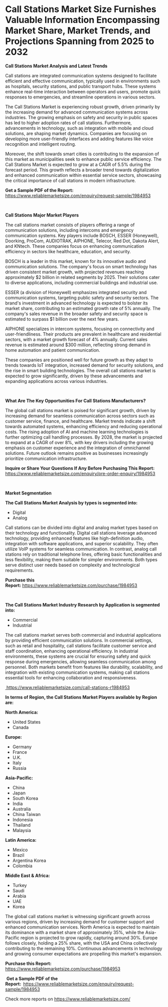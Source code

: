 <p><h1>Call Stations Market Size Furnishes Valuable Information Encompassing Market Share, Market Trends, and Projections Spanning from 2025 to 2032</h1></p><p><strong>Call Stations Market Analysis and Latest Trends</strong></p>
<p><p>Call stations are integrated communication systems designed to facilitate efficient and effective communication, typically used in environments such as hospitals, security stations, and public transport hubs. These systems enhance real-time interaction between operators and users, promote quick responses to emergencies, and streamline operations in various sectors.</p><p>The Call Stations Market is experiencing robust growth, driven primarily by the increasing demand for advanced communication systems across industries. The growing emphasis on safety and security in public spaces has led to higher adoption rates of call stations. Furthermore, advancements in technology, such as integration with mobile and cloud solutions, are shaping market dynamics. Companies are focusing on developing more user-friendly interfaces and adding features like voice recognition and intelligent routing.</p><p>Moreover, the shift towards smart cities is contributing to the expansion of this market as municipalities seek to enhance public service efficiency. The Call Stations Market is expected to grow at a CAGR of 5.5% during the forecast period. This growth reflects a broader trend towards digitalization and enhanced communication within essential service sectors, showcasing the critical importance of call stations in modern infrastructure.</p></p>
<p><strong>Get a Sample PDF of the Report:&nbsp;</strong> <a href="https://www.reliablemarketsize.com/enquiry/request-sample/1984953?utm_campaign=1991&utm_medium=2&utm_source=Github&utm_content=ia&utm_term=10042025&utm_id=call-stations">https://www.reliablemarketsize.com/enquiry/request-sample/1984953</a></p>
<p>&nbsp;</p>
<p><strong>Call Stations Major Market Players</strong></p>
<p><p>The call stations market consists of players offering a range of communication solutions, including intercoms and emergency communication systems. Key players include BOSCH, ESSER (Honeywell), Doorking, ProCom, AUDIOTRAK, AIPHONE, Telecor, Red Dot, Dakota Alert, and KNtech. These companies focus on enhancing communication efficiency in sectors like healthcare, education, and security.</p><p>BOSCH is a leader in this market, known for its innovative audio and communication solutions. The company's focus on smart technology has driven consistent market growth, with projected revenues reaching approximately $2 billion in related segments by 2025. Their solutions cater to diverse applications, including commercial buildings and industrial use.</p><p>ESSER (a division of Honeywell) emphasizes integrated security and communication systems, targeting public safety and security sectors. The brand's investment in advanced technology is expected to bolster its market share, contributing to an estimated growth rate of 5% annually. The company's sales revenue in the broader safety and security space is estimated to surpass $1 billion over the next few years.</p><p>AIPHONE specializes in intercom systems, focusing on connectivity and user-friendliness. Their products are prevalent in healthcare and residential sectors, with a market growth forecast of 4% annually. Current sales revenue is estimated around $300 million, reflecting strong demand in home automation and patient communication.</p><p>These companies are positioned well for future growth as they adapt to trends towards IoT integration, increased demand for security solutions, and the rise in smart building technologies. The overall call stations market is expected to grow significantly, driven by these advancements and expanding applications across various industries.</p></p>
<p>&nbsp;</p>
<p><strong>What Are The Key Opportunities For Call Stations Manufacturers?</strong></p>
<p><p>The global call stations market is poised for significant growth, driven by increasing demand for seamless communication across sectors such as customer service, finance, and healthcare. Market trends indicate a shift towards automated systems, enhancing efficiency and reducing operational costs. The rising adoption of AI and machine learning technologies is further optimizing call handling processes. By 2028, the market is projected to expand at a CAGR of over 8%, with key drivers including the growing emphasis on customer experience and the integration of omnichannel solutions. Future outlook remains positive as businesses increasingly prioritize communication infrastructure.</p></p>
<p><strong>Inquire or Share Your Questions If Any Before Purchasing This Report:</strong> <a href="https://www.reliablemarketsize.com/enquiry/pre-order-enquiry/1984953?utm_campaign=1991&utm_medium=2&utm_source=Github&utm_content=ia&utm_term=10042025&utm_id=call-stations">https://www.reliablemarketsize.com/enquiry/pre-order-enquiry/1984953</a></p>
<p>&nbsp;</p>
<p><strong>Market Segmentation</strong></p>
<p><strong>The Call Stations Market Analysis by types is segmented into:</strong></p>
<p><ul><li>Digital</li><li>Analog</li></ul></p>
<p><p>Call stations can be divided into digital and analog market types based on their technology and functionality. Digital call stations leverage advanced technology, providing enhanced features like high-definition audio, integration with software applications, and superior scalability. They often utilize VoIP systems for seamless communication. In contrast, analog call stations rely on traditional telephone lines, offering basic functionalities and less flexibility, making them suitable for simpler environments. Both types serve distinct user needs based on complexity and technological requirements.</p></p>
<p><strong>Purchase this Report:&nbsp;</strong><a href="https://www.reliablemarketsize.com/purchase/1984953?utm_campaign=1991&utm_medium=2&utm_source=Github&utm_content=ia&utm_term=10042025&utm_id=call-stations">https://www.reliablemarketsize.com/purchase/1984953</a></p>
<p>&nbsp;</p>
<p><strong>The Call Stations Market Industry Research by Application is segmented into:</strong></p>
<p><ul><li>Commercial</li><li>Industrial</li></ul></p>
<p><p>The call stations market serves both commercial and industrial applications by providing efficient communication solutions. In commercial settings, such as retail and hospitality, call stations facilitate customer service and staff coordination, enhancing operational efficiency. In industrial environments, these systems are crucial for ensuring safety and quick response during emergencies, allowing seamless communication among personnel. Both markets benefit from features like durability, scalability, and integration with existing communication systems, making call stations essential tools for enhancing collaboration and responsiveness.</p></p>
<p><a href="https://www.reliablemarketsize.com/call-stations-r1984953?utm_campaign=1991&utm_medium=2&utm_source=Github&utm_content=ia&utm_term=10042025&utm_id=call-stations">&nbsp;https://www.reliablemarketsize.com/call-stations-r1984953</a></p>
<p><strong>In terms of Region, the Call Stations Market Players available by Region are:</strong></p>
<p>
    <p> <strong> North America: </strong>
        <ul>
            <li>United States</li>
            <li>Canada</li>
        </ul>
        </p> 
    <p> <strong> Europe: </strong>
        <ul>
            <li>Germany</li>
            <li>France</li>
            <li>U.K.</li>
            <li>Italy</li>
            <li>Russia</li>
        </ul>
        </p> 
    <p> <strong> Asia-Pacific: </strong>
        <ul>
            <li>China</li>
            <li>Japan</li>
            <li>South Korea</li>
            <li>India</li>
            <li>Australia</li>
            <li>China Taiwan</li>
            <li>Indonesia</li>
            <li>Thailand</li>
            <li>Malaysia</li>
        </ul>
        </p> 
    <p> <strong> Latin America: </strong>
        <ul>
            <li>Mexico</li>
            <li>Brazil</li>
            <li>Argentina Korea</li>
            <li>Colombia</li>
        </ul>
        </p> 
    <p> <strong> Middle East & Africa: </strong>
        <ul>
            <li>Turkey</li>
            <li>Saudi</li>
            <li>Arabia</li>
            <li>UAE</li>
            <li>Korea</li>
        </ul>
    </p>
    </p>
<p><p>The global call stations market is witnessing significant growth across various regions, driven by increasing demand for customer support and enhanced communication services. North America is expected to maintain its dominance with a market share of approximately 35%, while the Asia-Pacific region is projected to grow rapidly, capturing around 30%. Europe follows closely, holding a 25% share, with the USA and China collectively contributing to the remaining 10%. Continuous advancements in technology and growing consumer expectations are propelling this market's expansion.</p></p>
<p><strong>Purchase this Report: </strong><a href="https://www.reliablemarketsize.com/purchase/1984953?utm_campaign=1991&utm_medium=2&utm_source=Github&utm_content=ia&utm_term=10042025&utm_id=call-stations">https://www.reliablemarketsize.com/purchase/1984953</a></p>
<p>&nbsp;<strong>Get a Sample PDF of the Report:&nbsp;&nbsp;</strong><a href="https://www.reliablemarketsize.com/enquiry/request-sample/1984953?utm_campaign=1991&utm_medium=2&utm_source=Github&utm_content=ia&utm_term=10042025&utm_id=call-stations">https://www.reliablemarketsize.com/enquiry/request-sample/1984953</a></p>
<p><strong></strong></p>
<p>Check more reports on <a href="https://www.reliablemarketsize.com/?utm_campaign=1991&utm_medium=2&utm_source=Github&utm_content=ia&utm_term=10042025&utm_id=call-stations">https://www.reliablemarketsize.com/</a></p>